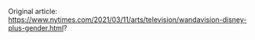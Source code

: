 Original article: https://www.nytimes.com/2021/03/11/arts/television/wandavision-disney-plus-gender.html?
